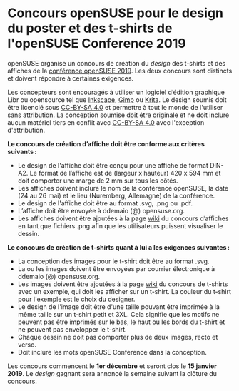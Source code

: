 Concours openSUSE pour le design du poster et des t-shirts de l'openSUSE Conference 2019
========================================================================================

openSUSE organise un concours de création du *design* des t-shirts et des affiches de la [conférence openSUSE 2019](https://events.opensuse.org/conference/oSC19). Les deux concours sont distincts et doivent répondre à certaines exigences.

Les concepteurs sont encouragés à utiliser un logiciel d’édition graphique Libr ou opensource tel que [Inkscape](https://inkscape.org/), [Gimp](https://www.gimp.org/) ou [Krita](https://krita.org/).
Le design soumis doit être licencié sous [CC-BY-SA 4.0](https://creativecommons.org/licenses/by-sa/4.0/) et permettre à tout le monde de l'utiliser sans attribution. La conception soumise doit être originale et ne doit inclure aucun matériel tiers en conflit avec [CC-BY-SA 4.0](https://creativecommons.org/licenses/by-sa/4.0/) avec l'exception d'attribution.

**Le concours de création d’affiche doit être conforme aux critères suivants :**

* Le design de l'affiche doit être conçu pour une affiche de format DIN-A2. Le format de l’affiche est de (largeur x hauteur) 420 x 594 mm et doit comporter une marge de 2 mm sur tous les côtés.
* Les affiches doivent inclure le nom de la conférence openSUSE, la date (24 au 26 mai) et le lieu (Nuremberg, Allemagne) de la conférence.
* Le design de l'affiche doit être au format .svg, .png ou .pdf.
* L’affiche doit être envoyée à ddemaio (@) opensuse.org.
* Les affiches doivent être ajoutées à la page [wiki](https://en.opensuse.org/PosterSC19) du concours d’affiches en tant que fichiers .png afin que les utilisateurs puissent visualiser le dessin.

**Le concours de création de t-shirts quant à lui a les exigences suivantes :**

* La conception des images pour le t-shirt doit être au format .svg.
* La ou les images doivent être envoyées par courrier électronique à ddemaio (@) opensuse.org.
* Les images doivent être ajoutées à la page [wiki](https://en.opensuse.org/PosterSC19) du concours de t-shirts avec un exemple, qui doit les afficher sur un t-shirt. La couleur du t-shirt pour l'exemple est le choix du designer.
* Le design de l'image doit être d'une taille pouvant être imprimée à la même taille sur un t-shirt petit et 3XL. Cela signifie que les motifs ne peuvent pas être imprimés sur le bas, le haut ou les bords du t-shirt et ne peuvent pas envelopper le t-shirt.
* Chaque dessin ne doit pas comporter plus de deux images, recto et verso.
* Doit inclure les mots openSUSE Conference dans la conception.

Les concours commencent le **1er décembre** et seront clos le **15 janvier 2019**.
Le *design* gagnant sera annoncé la semaine suivant la clôture du concours.
